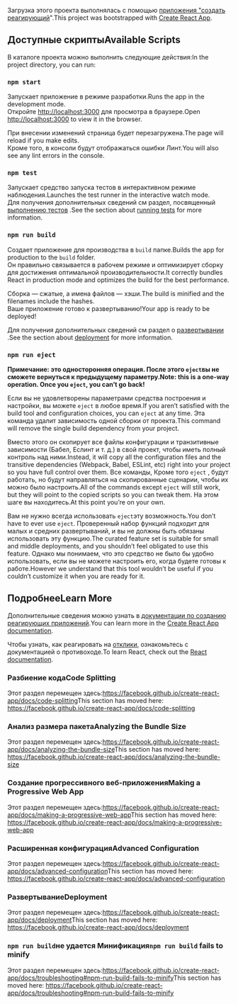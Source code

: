 <span data-ttu-id="ecfc3-101">Загрузка этого проекта выполнялась с помощью [приложения "создать реагирующий](https://github.com/facebook/create-react-app)".</span><span class="sxs-lookup"><span data-stu-id="ecfc3-101">This project was bootstrapped with [Create React App](https://github.com/facebook/create-react-app).</span></span>

## <a name="available-scripts"></a><span data-ttu-id="ecfc3-102">Доступные скрипты</span><span class="sxs-lookup"><span data-stu-id="ecfc3-102">Available Scripts</span></span>

<span data-ttu-id="ecfc3-103">В каталоге проекта можно выполнить следующие действия:</span><span class="sxs-lookup"><span data-stu-id="ecfc3-103">In the project directory, you can run:</span></span>

### `npm start`

<span data-ttu-id="ecfc3-104">Запускает приложение в режиме разработки.</span><span class="sxs-lookup"><span data-stu-id="ecfc3-104">Runs the app in the development mode.</span></span><br />
<span data-ttu-id="ecfc3-105">Откройте [http://localhost:3000](http://localhost:3000) для просмотра в браузере.</span><span class="sxs-lookup"><span data-stu-id="ecfc3-105">Open [http://localhost:3000](http://localhost:3000) to view it in the browser.</span></span>

<span data-ttu-id="ecfc3-106">При внесении изменений страница будет перезагружена.</span><span class="sxs-lookup"><span data-stu-id="ecfc3-106">The page will reload if you make edits.</span></span><br />
<span data-ttu-id="ecfc3-107">Кроме того, в консоли будут отображаться ошибки Линт.</span><span class="sxs-lookup"><span data-stu-id="ecfc3-107">You will also see any lint errors in the console.</span></span>

### `npm test`

<span data-ttu-id="ecfc3-108">Запускает средство запуска тестов в интерактивном режиме наблюдения.</span><span class="sxs-lookup"><span data-stu-id="ecfc3-108">Launches the test runner in the interactive watch mode.</span></span><br />
<span data-ttu-id="ecfc3-109">Для получения дополнительных сведений см раздел, посвященный [выполнению тестов](https://facebook.github.io/create-react-app/docs/running-tests) .</span><span class="sxs-lookup"><span data-stu-id="ecfc3-109">See the section about [running tests](https://facebook.github.io/create-react-app/docs/running-tests) for more information.</span></span>

### `npm run build`

<span data-ttu-id="ecfc3-110">Создает приложение для производства в `build` папке.</span><span class="sxs-lookup"><span data-stu-id="ecfc3-110">Builds the app for production to the `build` folder.</span></span><br />
<span data-ttu-id="ecfc3-111">Он правильно связывается в рабочем режиме и оптимизирует сборку для достижения оптимальной производительности.</span><span class="sxs-lookup"><span data-stu-id="ecfc3-111">It correctly bundles React in production mode and optimizes the build for the best performance.</span></span>

<span data-ttu-id="ecfc3-112">Сборка — сжатые, а имена файлов — хэши.</span><span class="sxs-lookup"><span data-stu-id="ecfc3-112">The build is minified and the filenames include the hashes.</span></span><br />
<span data-ttu-id="ecfc3-113">Ваше приложение готово к развертыванию!</span><span class="sxs-lookup"><span data-stu-id="ecfc3-113">Your app is ready to be deployed!</span></span>

<span data-ttu-id="ecfc3-114">Для получения дополнительных сведений см раздел о [развертывании](https://facebook.github.io/create-react-app/docs/deployment) .</span><span class="sxs-lookup"><span data-stu-id="ecfc3-114">See the section about [deployment](https://facebook.github.io/create-react-app/docs/deployment) for more information.</span></span>

### `npm run eject`

<span data-ttu-id="ecfc3-115">**Примечание: это односторонняя операция. После этого `eject`вы не сможете вернуться к предыдущему параметру.**</span><span class="sxs-lookup"><span data-stu-id="ecfc3-115">**Note: this is a one-way operation. Once you `eject`, you can’t go back!**</span></span>

<span data-ttu-id="ecfc3-116">Если вы не удовлетворены параметрами средства построения и настройки, вы можете `eject` в любое время.</span><span class="sxs-lookup"><span data-stu-id="ecfc3-116">If you aren’t satisfied with the build tool and configuration choices, you can `eject` at any time.</span></span> <span data-ttu-id="ecfc3-117">Эта команда удалит зависимость одной сборки от проекта.</span><span class="sxs-lookup"><span data-stu-id="ecfc3-117">This command will remove the single build dependency from your project.</span></span>

<span data-ttu-id="ecfc3-118">Вместо этого он скопирует все файлы конфигурации и транзитивные зависимости (Бабел, Еслинт и т. д.) в свой проект, чтобы иметь полный контроль над ними.</span><span class="sxs-lookup"><span data-stu-id="ecfc3-118">Instead, it will copy all the configuration files and the transitive dependencies (Webpack, Babel, ESLint, etc) right into your project so you have full control over them.</span></span> <span data-ttu-id="ecfc3-119">Все команды, Кроме того `eject` , будут работать, но будут направляться на скопированные сценарии, чтобы их можно было настроить.</span><span class="sxs-lookup"><span data-stu-id="ecfc3-119">All of the commands except `eject` will still work, but they will point to the copied scripts so you can tweak them.</span></span> <span data-ttu-id="ecfc3-120">На этом шаге вы находитесь.</span><span class="sxs-lookup"><span data-stu-id="ecfc3-120">At this point you’re on your own.</span></span>

<span data-ttu-id="ecfc3-121">Вам не нужно всегда использовать `eject`эту возможность.</span><span class="sxs-lookup"><span data-stu-id="ecfc3-121">You don’t have to ever use `eject`.</span></span> <span data-ttu-id="ecfc3-122">Проверенный набор функций подходит для малых и средних развертываний, и вы не должны быть обязаны использовать эту функцию.</span><span class="sxs-lookup"><span data-stu-id="ecfc3-122">The curated feature set is suitable for small and middle deployments, and you shouldn’t feel obligated to use this feature.</span></span> <span data-ttu-id="ecfc3-123">Однако мы понимаем, что это средство не было бы удобно использовать, если вы не можете настроить его, когда будете готовы к работе.</span><span class="sxs-lookup"><span data-stu-id="ecfc3-123">However we understand that this tool wouldn’t be useful if you couldn’t customize it when you are ready for it.</span></span>

## <a name="learn-more"></a><span data-ttu-id="ecfc3-124">Подробнее</span><span class="sxs-lookup"><span data-stu-id="ecfc3-124">Learn More</span></span>

<span data-ttu-id="ecfc3-125">Дополнительные сведения можно узнать в [документации по созданию реагирующих приложений](https://facebook.github.io/create-react-app/docs/getting-started).</span><span class="sxs-lookup"><span data-stu-id="ecfc3-125">You can learn more in the [Create React App documentation](https://facebook.github.io/create-react-app/docs/getting-started).</span></span>

<span data-ttu-id="ecfc3-126">Чтобы узнать, как реагировать на [отклики](https://reactjs.org/), ознакомьтесь с документацией о противоходе.</span><span class="sxs-lookup"><span data-stu-id="ecfc3-126">To learn React, check out the [React documentation](https://reactjs.org/).</span></span>

### <a name="code-splitting"></a><span data-ttu-id="ecfc3-127">Разбиение кода</span><span class="sxs-lookup"><span data-stu-id="ecfc3-127">Code Splitting</span></span>

<span data-ttu-id="ecfc3-128">Этот раздел перемещен здесь:https://facebook.github.io/create-react-app/docs/code-splitting</span><span class="sxs-lookup"><span data-stu-id="ecfc3-128">This section has moved here: https://facebook.github.io/create-react-app/docs/code-splitting</span></span>

### <a name="analyzing-the-bundle-size"></a><span data-ttu-id="ecfc3-129">Анализ размера пакета</span><span class="sxs-lookup"><span data-stu-id="ecfc3-129">Analyzing the Bundle Size</span></span>

<span data-ttu-id="ecfc3-130">Этот раздел перемещен здесь:https://facebook.github.io/create-react-app/docs/analyzing-the-bundle-size</span><span class="sxs-lookup"><span data-stu-id="ecfc3-130">This section has moved here: https://facebook.github.io/create-react-app/docs/analyzing-the-bundle-size</span></span>

### <a name="making-a-progressive-web-app"></a><span data-ttu-id="ecfc3-131">Создание прогрессивного веб-приложения</span><span class="sxs-lookup"><span data-stu-id="ecfc3-131">Making a Progressive Web App</span></span>

<span data-ttu-id="ecfc3-132">Этот раздел перемещен здесь:https://facebook.github.io/create-react-app/docs/making-a-progressive-web-app</span><span class="sxs-lookup"><span data-stu-id="ecfc3-132">This section has moved here: https://facebook.github.io/create-react-app/docs/making-a-progressive-web-app</span></span>

### <a name="advanced-configuration"></a><span data-ttu-id="ecfc3-133">Расширенная конфигурация</span><span class="sxs-lookup"><span data-stu-id="ecfc3-133">Advanced Configuration</span></span>

<span data-ttu-id="ecfc3-134">Этот раздел перемещен здесь:https://facebook.github.io/create-react-app/docs/advanced-configuration</span><span class="sxs-lookup"><span data-stu-id="ecfc3-134">This section has moved here: https://facebook.github.io/create-react-app/docs/advanced-configuration</span></span>

### <a name="deployment"></a><span data-ttu-id="ecfc3-135">Развертывание</span><span class="sxs-lookup"><span data-stu-id="ecfc3-135">Deployment</span></span>

<span data-ttu-id="ecfc3-136">Этот раздел перемещен здесь:https://facebook.github.io/create-react-app/docs/deployment</span><span class="sxs-lookup"><span data-stu-id="ecfc3-136">This section has moved here: https://facebook.github.io/create-react-app/docs/deployment</span></span>

### <a name="npm-run-build-fails-to-minify"></a><span data-ttu-id="ecfc3-137">`npm run build`не удается Минификация</span><span class="sxs-lookup"><span data-stu-id="ecfc3-137">`npm run build` fails to minify</span></span>

<span data-ttu-id="ecfc3-138">Этот раздел перемещен здесь:https://facebook.github.io/create-react-app/docs/troubleshooting#npm-run-build-fails-to-minify</span><span class="sxs-lookup"><span data-stu-id="ecfc3-138">This section has moved here: https://facebook.github.io/create-react-app/docs/troubleshooting#npm-run-build-fails-to-minify</span></span>
